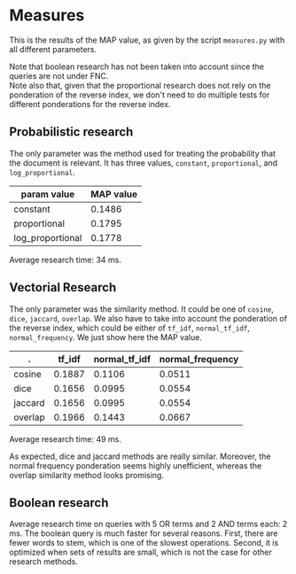Measures
========


This is the results of the MAP value, as given by the script `measures.py` with all different parameters.

Note that boolean research has not been taken into account since the queries are not under FNC.  
Note also that, given that the proportional research does not rely on the ponderation of the reverse index, we don't need to do multiple tests for different ponderations for the reverse index.

Probabilistic research
----------------------

The only parameter was the method used for treating the probability that the document is relevant. It has three values, `constant`, `proportional`, and `log_proportional`.

| param value | MAP value |
|-------------|-----------|
|constant     | 0.1486    | 
|proportional | 0.1795    |
|log_proportional | 0.1778|

Average research time: 34 ms.


Vectorial Research
------------------

The only parameter was the similarity method. It could be one of `cosine`, `dice`, `jaccard`, `overlap`.
We also have to take into account the ponderation of the reverse index, which could be either of `tf_idf`, `normal_tf_idf`, `normal_frequency`.
We just show here the MAP value.


|     .     | tf_idf   | normal_tf_idf | normal_frequency |
|-----------|----------|---------------|------------------|
| cosine    | 0.1887   | 0.1106        | 0.0511           |
| dice      | 0.1656   | 0.0995        | 0.0554           |
| jaccard   | 0.1656   | 0.0995        | 0.0554           |
| overlap   | 0.1966   | 0.1443        | 0.0667           |

Average research time: 49 ms.

As expected, dice and jaccard methods are really similar. Moreover, the normal frequency ponderation seems highly unefficient, whereas the overlap similarity method looks promising. 


Boolean research
----------------

Average research time on queries with 5 OR terms and 2 AND terms each: 2 ms.
The boolean query is much faster for several reasons. First, there are fewer words to stem, which is one of the slowest operations. Second, it is optimized when sets of results are small, which is not the case for other research methods.
